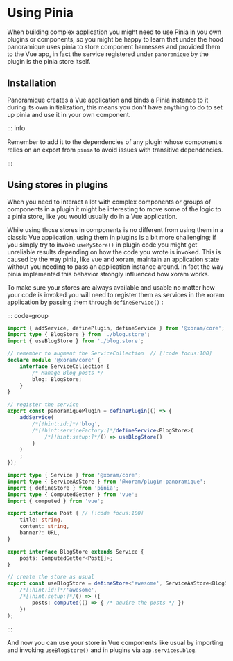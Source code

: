 # Using Pinia

When building complex application you might need to use Pinia in you own plugins
or components, so you might be happy to learn that under the hood panoramique
uses pinia to store component harnesses and provided them to the Vue app, in
fact the service registered under `panoramique` by the plugin is the pinia store
itself.

## Installation

Panoramique creates a Vue application and binds a Pinia instance to it during
its own initialization, this means you don't have anything to do to set up pinia
and use it in your own component.

::: info

Remember to add it to the dependencies of any plugin whose component⸱s relies on
an export from `pinia` to avoid issues with transitive dependencies.

:::

## Using stores in plugins

When you need to interact a lot with complex components or groups of components
in a plugin it might be interesting to move some of the logic to a pinia store,
like you would usually do in a Vue application.

While using those stores in components is no different from using them in a
classic Vue application, using them in plugins is a bit more challenging; if you
simply try to invoke `useMyStore()` in plugin code you might get unreliable
results depending on how the code you wrote is invoked. This is caused by the
way pinia, like vue and xoram, maintain an application state without you needing
to pass an application instance around. In fact the way pinia implemented this
behavior strongly influenced how xoram works.

To make sure your stores are always available and usable no matter how your code
is invoked you will need to register them as services in the xoram application
by passing them through `defineService()` :

::: code-group

```ts [blog.plugin.ts]
import { addService, definePlugin, defineService } from '@xoram/core';
import type { BlogStore } from './blog.store';
import { useBlogStore } from './blog.store';

// remember to augment the ServiceCollection  // [!code focus:100]
declare module '@xoram/core' {
	interface ServiceCollection {
		/* Manage Blog posts */
		blog: BlogStore;
	}
}

// register the service
export const panoramiquePlugin = definePlugin(() => {
	addService(
		/*[!hint:id:]*/'blog',
		/*[!hint:serviceFactory:]*/defineService<BlogStore>(
			/*[!hint:setup:]*/() => useBlogStore()
		)
	)
	;
});
```

```ts [blog.store.ts]
import type { Service } from '@xoram/core';
import type { ServiceAsStore } from '@xoram/plugin-panoramique';
import { defineStore } from 'pinia';
import type { ComputedGetter } from 'vue';
import { computed } from 'vue';

export interface Post { // [!code focus:100]
	title: string,
	content: string,
	banner?: URL,
}

export interface BlogStore extends Service {
	posts: ComputedGetter<Post[]>;
}

// create the store as usual
export const useBlogStore = defineStore<'awesome', ServiceAsStore<BlogStore>>(
	/*[!hint:id:]*/'awesome',
	/*[!hint:setup:]*/() => ({
		posts: computed(() => { /* aquire the posts */ })
	})
);
```

:::

And now you can use your store in Vue components like usual by importing and
invoking `useBlogStore()` and in plugins via `app.services.blog`.
